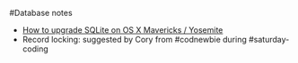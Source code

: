 #Database notes
- [How to upgrade SQLite on OS X Mavericks / Yosemite](http://computechtips.com/619/upgrade-sqlite-os-x-mavericks-yosemite)
- Record locking: suggested by Cory from #codnewbie during #saturday-coding